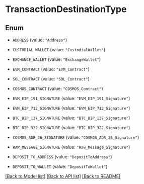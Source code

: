 # TransactionDestinationType

## Enum


* `ADDRESS` (value: `"Address"`)

* `CUSTODIAL_WALLET` (value: `"CustodialWallet"`)

* `EXCHANGE_WALLET` (value: `"ExchangeWallet"`)

* `EVM_CONTRACT` (value: `"EVM_Contract"`)

* `SOL_CONTRACT` (value: `"SOL_Contract"`)

* `COSMOS_CONTRACT` (value: `"COSMOS_Contract"`)

* `EVM_EIP_191_SIGNATURE` (value: `"EVM_EIP_191_Signature"`)

* `EVM_EIP_712_SIGNATURE` (value: `"EVM_EIP_712_Signature"`)

* `BTC_BIP_137_SIGNATURE` (value: `"BTC_BIP_137_Signature"`)

* `BTC_BIP_322_SIGNATURE` (value: `"BTC_BIP_322_Signature"`)

* `COSMOS_ADR_36_SIGNATURE` (value: `"COSMOS_ADR_36_Signature"`)

* `RAW_MESSAGE_SIGNATURE` (value: `"Raw_Message_Signature"`)

* `DEPOSIT_TO_ADDRESS` (value: `"DepositToAddress"`)

* `DEPOSIT_TO_WALLET` (value: `"DepositToWallet"`)


[[Back to Model list]](../README.md#documentation-for-models) [[Back to API list]](../README.md#documentation-for-api-endpoints) [[Back to README]](../README.md)


